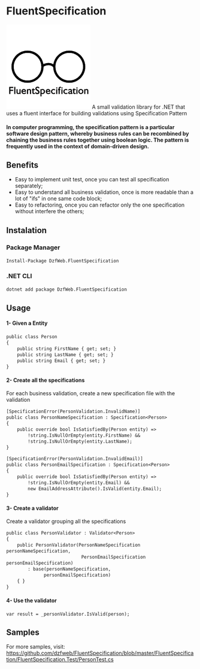 # FluentSpecification
![FluentSpecification](https://github.com/dzfweb/FluentSpecification/raw/master/ico/ico.png)
A small validation library for .NET that uses a fluent interface for building validations using Specification Pattern

#### In computer programming, the specification pattern is a particular software design pattern, whereby business rules can be recombined by chaining the business rules together using boolean logic. The pattern is frequently used in the context of domain-driven design.

## Benefits
- Easy to implement unit test, once you can test all specification separately;
- Easy to understand all business validation, once is more readable than a lot of "ifs" in one same code block;
- Easy to refactoring, once you can refactor only the one specification without interfere the others;


## Instalation

### Package Manager
`Install-Package DzfWeb.FluentSpecification`

### .NET CLI
`dotnet add package DzfWeb.FluentSpecification`


## Usage


#### 1- Given a Entity
```
public class Person
{
    public string FirstName { get; set; }
    public string LastName { get; set; }
    public string Email { get; set; }
}
```

#### 2- Create all the specifications
For each business validation, create a new specification file with the validation
```
[SpecificationError(PersonValidation.InvalidName)]
public class PersonNameSpecification : Specification<Person>
{
    public override bool IsSatisfiedBy(Person entity) =>
        !string.IsNullOrEmpty(entity.FirstName) &&
        !string.IsNullOrEmpty(entity.LastName);
}
``` 

```
[SpecificationError(PersonValidation.InvalidEmail)]
public class PersonEmailSpecification : Specification<Person>
{
    public override bool IsSatisfiedBy(Person entity) =>
        !string.IsNullOrEmpty(entity.Email) && 
        new EmailAddressAttribute().IsValid(entity.Email);
}
```

#### 3- Create a validator
Create a validator grouping all the specifications 
```
public class PersonValidator : Validator<Person>
{
    public PersonValidator(PersonNameSpecification personNameSpecification,
                            PersonEmailSpecification personEmailSpecification) 
        : base(personNameSpecification,
              personEmailSpecification)
    { }
}
```

#### 4- Use the validator
```
var result = _personValidator.IsValid(person);
```

## Samples
For more samples, visit:
https://github.com/dzfweb/FluentSpecification/blob/master/FluentSpecification/FluentSpecification.Test/PersonTest.cs